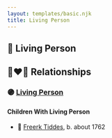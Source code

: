 ```yaml
---
layout: templates/basic.njk
title: Living Person
---
```

## 🔵 Living Person

## 👩‍❤️‍👨 Relationships

### 🟣 [Living Person](/people/4/42339241)

#### Children With Living Person
* 🔵 [Freerk Tiddes](/people/2/21111317), b. about 1762